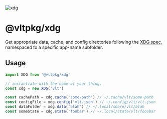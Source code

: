 ![xdg](https://github.com/user-attachments/assets/72b3e499-40c0-4f2a-8cd7-7761303bda62)

# @vltpkg/xdg

Get appropriate data, cache, and config directories following the
[XDG spec](https://wiki.archlinux.org/title/XDG_Base_Directory),
namespaced to a specific app-name subfolder.

## Usage

```js
import XDG from '@vltpkg/xdg'

// instantiate with the name of your thing.
const xdg = new XDG('vlt')

const cachePath = xdg.cache('some-path') // ~/.cache/vlt/some-path
const configFile = xdg.config('vlt.json') // ~/.config/vlt/vlt.json
const dataFolder = xdg.data('blah') // ~/.local/share/vlt/blah
const someState = xdg.state('foobar') // ~/.local/state/vlt/fooobar
```

